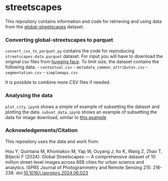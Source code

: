 # streetscapes
This repository contains information and code for retrieving and using data from the [global-streetscapes](https://github.com/ualsg/global-streetscapes/tree/main) dataset. 

### Converting global-streetscapes to parquet

`convert_csv_to_parquet.py` contains the code for reproducing `streetscapes-data.parquet` dataset. 
For input you will have to download the original csv files from [hugging face](https://huggingface.co/datasets/NUS-UAL/global-streetscapes/tree/main/data).
To limit size, the dataset contains the following data:
    - `contextual.csv`
    - `metadata_common_attributes.csv`
    - `segmentation.csv`
    - `simplemaps.csv`

It is possible to combine more CSV files if needed. 

### Analysing the data

`plot_city.ipynb` shows a simple of example of subsetting the dataset and plotting the data. 
`subset_data.ipynb` shows an example of subsetting the data for image download, similar to [this example](https://github.com/ualsg/global-streetscapes/blob/main/code/download_imgs/sample_subset_download.ipynb)

### Acknowledgements/Citation

This repository uses the data and work from:

Hou Y, Quintana M, Khomiakov M, Yap W, Ouyang J, Ito K, Wang Z, Zhao T, Biljecki F (2024): Global Streetscapes — A comprehensive dataset of 10 million street-level images across 688 cities for urban science and analytics. ISPRS Journal of Photogrammetry and Remote Sensing 215: 216-238. doi:[10.1016/j.isprsjprs.2024.06.023](https://doi.org/10.1016/j.isprsjprs.2024.06.023)
